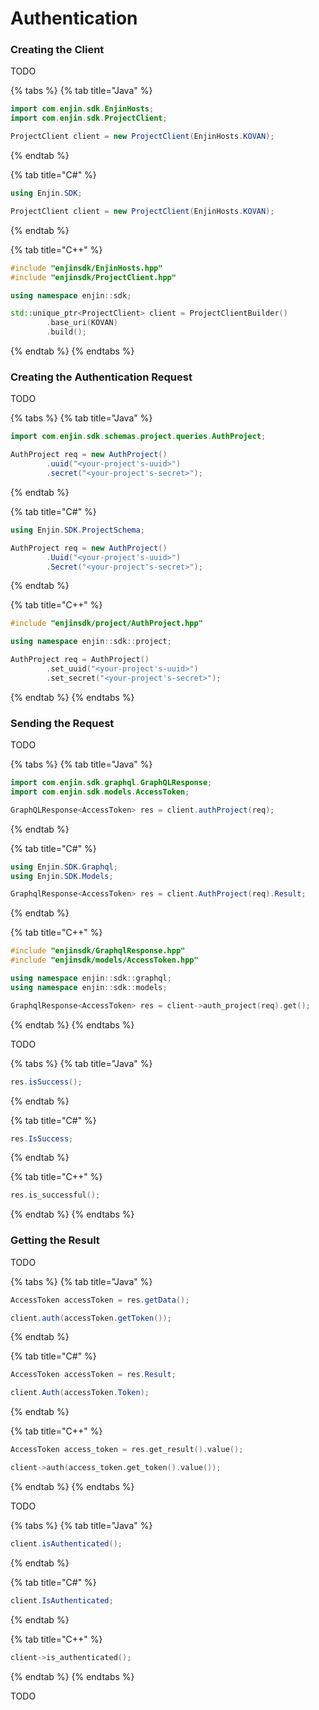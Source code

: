 # Authentication

### Creating the Client

TODO

{% tabs %}
{% tab title="Java" %}
```java
import com.enjin.sdk.EnjinHosts;
import com.enjin.sdk.ProjectClient;

ProjectClient client = new ProjectClient(EnjinHosts.KOVAN);
```
{% endtab %}

{% tab title="C\#" %}
```csharp
using Enjin.SDK;

ProjectClient client = new ProjectClient(EnjinHosts.KOVAN);
```
{% endtab %}

{% tab title="C++" %}
```cpp
#include "enjinsdk/EnjinHosts.hpp"
#include "enjinsdk/ProjectClient.hpp"

using namespace enjin::sdk;

std::unique_ptr<ProjectClient> client = ProjectClientBuilder()
        .base_uri(KOVAN)
        .build();
```
{% endtab %}
{% endtabs %}

### Creating the Authentication Request

TODO

{% tabs %}
{% tab title="Java" %}
```java
import com.enjin.sdk.schemas.project.queries.AuthProject;

AuthProject req = new AuthProject()
        .uuid("<your-project's-uuid>")
        .secret("<your-project's-secret>");
```
{% endtab %}

{% tab title="C\#" %}
```csharp
using Enjin.SDK.ProjectSchema;

AuthProject req = new AuthProject()
        .Uuid("<your-project's-uuid>")
        .Secret("<your-project's-secret>");
```
{% endtab %}

{% tab title="C++" %}
```cpp
#include "enjinsdk/project/AuthProject.hpp"

using namespace enjin::sdk::project;

AuthProject req = AuthProject()
        .set_uuid("<your-project's-uuid>")
        .set_secret("<your-project's-secret>");
```
{% endtab %}
{% endtabs %}

### Sending the Request

TODO

{% tabs %}
{% tab title="Java" %}
```java
import com.enjin.sdk.graphql.GraphQLResponse;
import com.enjin.sdk.models.AccessToken;

GraphQLResponse<AccessToken> res = client.authProject(req);
```
{% endtab %}

{% tab title="C\#" %}
```csharp
using Enjin.SDK.Graphql;
using Enjin.SDK.Models;

GraphqlResponse<AccessToken> res = client.AuthProject(req).Result;
```
{% endtab %}

{% tab title="C++" %}
```cpp
#include "enjinsdk/GraphqlResponse.hpp"
#include "enjinsdk/models/AccessToken.hpp"

using namespace enjin::sdk::graphql;
using namespace enjin::sdk::models;

GraphqlResponse<AccessToken> res = client->auth_project(req).get();
```
{% endtab %}
{% endtabs %}

TODO

{% tabs %}
{% tab title="Java" %}
```java
res.isSuccess();
```
{% endtab %}

{% tab title="C\#" %}
```csharp
res.IsSuccess;
```
{% endtab %}

{% tab title="C++" %}
```cpp
res.is_successful();
```
{% endtab %}
{% endtabs %}

### Getting the Result

TODO

{% tabs %}
{% tab title="Java" %}
```java
AccessToken accessToken = res.getData();

client.auth(accessToken.getToken());
```
{% endtab %}

{% tab title="C\#" %}
```csharp
AccessToken accessToken = res.Result;

client.Auth(accessToken.Token);
```
{% endtab %}

{% tab title="C++" %}
```cpp
AccessToken access_token = res.get_result().value();

client->auth(access_token.get_token().value());
```
{% endtab %}
{% endtabs %}

TODO

{% tabs %}
{% tab title="Java" %}
```java
client.isAuthenticated();
```
{% endtab %}

{% tab title="C\#" %}
```csharp
client.IsAuthenticated;
```
{% endtab %}

{% tab title="C++" %}
```cpp
client->is_authenticated();
```
{% endtab %}
{% endtabs %}

TODO

